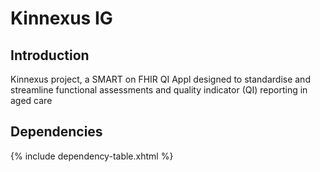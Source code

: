 # Kinnexus IG

## Introduction

Kinnexus project, a SMART on FHIR QI Appl designed to standardise and streamline functional assessments and quality indicator (QI) reporting in aged care

## Dependencies

{% include dependency-table.xhtml %}